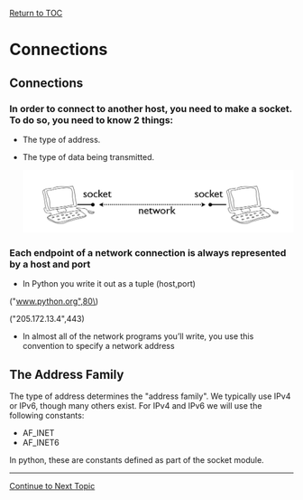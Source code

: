 <a href="https://github.com/CyberTrainingUSAF/08-Network-Programming/blob/master/00-Table-of-Contents.md" rel="Return to TOC"> Return to TOC </a>

# Connections

## **Connections**

### In order to connect to another host, you need to make a socket. To do so, you need to know 2 things:

* The type of address.
* The type of data being transmitted.

  ![](../../.gitbook/assets/sock_con.PNG)

### Each endpoint of a network connection is always represented by a host and port

* In Python you write it out as a tuple \(host,port\)

\("www.python.org",80\)

\("205.172.13.4",443\)

* In almost all of the network programs you’ll write, you use this convention to specify a network address

## **The Address Family**

The type of address determines the "address family". We typically use IPv4 or IPv6, though many others exist. For IPv4 and IPv6 we will use the following constants:

* AF\_INET
* AF\_INET6

In python, these are constants defined as part of the socket module.

---
<a href="https://github.com/CyberTrainingUSAF/08-Network-Programming/blob/master/03-intro-to-sockets/bsd-socket-api/client-server-model.md" > Continue to Next Topic </a>

